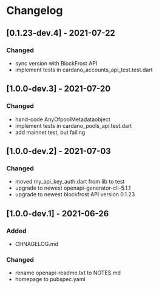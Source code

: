 # Changelog

## [0.1.23-dev.4] - 2021-07-22

### Changed

- sync version with BlockFrost API
- implement tests in cardano_accounts_api_test.test.dart

## [1.0.0-dev.3] - 2021-07-20

### Changed

- hand-code AnyOfpoolMetadataobject
- implement tests in cardano_pools_api.test.dart
- add mainnet test, but failing

## [1.0.0-dev.2] - 2021-07-03

### Changed

- moved my_api_key_auth.dart from lib to test
- upgrade to newest openapi-generator-cli-5.1.1
- upgrade to newest blockfrost API version 0.1.23

## [1.0.0-dev.1] - 2021-06-26

### Added

- CHNAGELOG.md

### Changed

- rename openapi-readme.txt to NOTES.md
- homepage to pubspec.yaml
